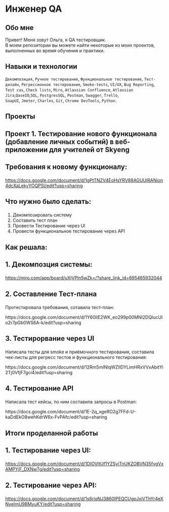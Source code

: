 # Инженер QA

## Обо мне 

Привет! Меня зовут Ольга, я QA тестировщик. <br>
В моем репозитории вы можете найти некоторые из моих проектов, выполненных во время обучения и практики.
<br>

## Навыки и технологии
``Декомпозиция``, ``Ручное тестирование``, ``Функциональное тестирование``, ``Тест-дизайн``, ``Регрессионное тестирование``, ``Smoke-tests``, ``UI/UX``, ``Bug Reporting``, ``Test cas``, ``Check lists``, ``Miro``, ``Atlassian Confluence``, ``Atlassian Jira``,``QaseIO``,``SQL``, ``PostgresSQL``, ``Postman``, ``Swagger``, ``Trello``, <br>
``SoapUI``, ``Jmeter``, ``Charles``, ``Git``, ``Chrome DevTools``,  ``Python``.




## Проекты

## <p> Проект 1. Тестирование нового функционала (добавление личных событий) в веб-приложении для учителей от Skyeng</p>

## <p> Требования к новому функционалу:</p> 
https://docs.google.com/document/d/1gPtTNZV4EoHsYRV88AGUUlRANion4dcXaLekyYOQPSI/edit?usp=sharing

## <p> Что нужно было сделать:<p>
<ol>
  <li> Декомпозировать систему</li>
  <li> Составить тест план</li>
  <li> Провести Тестирование через UI</li>
  <li> Провести функциональное тестирование через API</li>
</ol>

## <p> Как решала: <p>
## <p> 1. Декомпозция системы: <p>
 https://miro.com/app/board/uXjVPln5wZk=/?share_link_id=695465932044
## <p> 2. Составление Тест-плана <p>
<p> Протестировала требования, сотавила тест-план:<p>
<p> https://docs.google.com/document/d/1Y60lIE2WK_eo299p00MNl2DQlucUIo2r7pGb0WS6A-k/edit?usp=sharing <p>

## <p> 3. Тестирорвание через UI <p>

<p> Написала тесты для smoke и приёмочного тестирования, составила чек-листы для регресс тестов и функционального тестирования: <p>
https://docs.google.com/document/d/12Rm5mlNlqWZIlDYLimHRxVVxAbitYi2Tj0VfjF7gci4/edit?usp=sharing

## <p> 4. Тестирование API <p>
<p> Написала тест кейсы, по ним составила запросы в Postman: <p>
https://docs.google.com/document/d/1E-2q_xgeRO2g7FFd-U-kaDdEkO8wehKdrW6x-FvPAfc/edit?usp=sharing

## <p> Итоги проделанной работы <p>
## <p> 1. Тестирование через UI: <p>
https://docs.google.com/document/d/1DIOVltUf1YZSyiTnUKZOBVN35fvgVxAMPYjF_DXNwTg/edit?usp=sharing
## <p> 2. Тестирование через API: <p> 
https://docs.google.com/document/d/1s6riqNJ3860lPEQCUgpJxjVThYr4eXNveImU9BMyuKY/edit?usp=sharing

